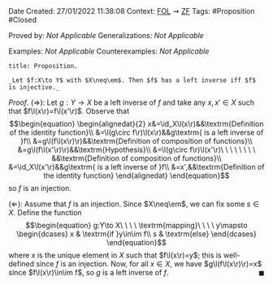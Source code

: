 <br />
<br />

Date Created: 27/01/2022 11:38:08
Context: [$\textrm{FOL}$](obsidian://open?file=First%20Order%20Logic)$\,\,\rightsquigarrow\,\,$[$\textrm{ZF}$](obsidian://open?file=Zermelo-Fraenkel%20Set%20Theory)
Tags: #Proposition #Closed 

Proved by: _Not Applicable_
Generalizations: _Not Applicable_

Examples: _Not Applicable_
Counterexamples: _Not Applicable_

``` ad-Proposition
title: Proposition.

_Let $f:X\to Y$ with $X\neq\em$. Then $f$ has a left inverse iff $f$ is injective._

```

_Proof_. ($\Rightarrow$): Let $g:Y\to X$ be a left inverse of $f$ and take any $x,x'\in X$ such that $f\l(x\r)=f\l(x'\r)$. Observe that
$$\begin{equation}
    \begin{alignedat}{2}
        x&=\id_X\l(x\r)&&\textrm{Definition of the identity function}\\
        &=\l(g\circ f\r)\l(x\r)&&g\textrm{ is a left inverse of }f\\
        &=g\l(f\l(x\r)\r)&&\textrm{Definition of composition of functions}\\
        &=g\l(f\l(x'\r)\r)&&\textrm{Hypothesis}\\
        &=\l(g\circ f\r)\l(x'\r)\ \ \ \ \ \ \ \ &&\textrm{Definition of composition of functions}\\
        &=\id_X\l(x'\r)&&g\textrm{ is a left inverse of }f\\
        &=x',&&\textrm{Definition of the identity function}
    \end{alignedat}
\end{equation}$$
so $f$ is an injection.

($\Leftarrow$): Assume that $f$ is an injection. Since $X\neq\em$, we can fix some $s\in X$. Define the function
$$\begin{equation}
    g:Y\to X\ \ \ \ \textrm{mapping}\ \ \ \ y\mapsto
        \begin{dcases}
            x & \textrm{if }y\in\im f\\
            s & \textrm{else}
        \end{dcases}
\end{equation}$$
where $x$ is the unique element in $X$ such that $f\l(x\r)=y$; this is well-defined since $f$ is an injection. Now, for all $x\in X$, we have $g\l(f\l(x\r)\r)=x$ since $f\l(x\r)\in\im f$, so $g$ is a left inverse of $f$.<span style="float:right;">$\blacksquare$</span>
